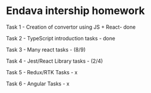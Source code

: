 # Endava intership homework

Task 1 - Creation of convertor using JS + React- done

Task 2 - TypeScript introduction tasks - done

Task 3 - Many react tasks - (8/9)

Task 4 - Jest/React Library tasks - (2/4)

Task 5 - Redux/RTK Tasks - x

Task 6 - Angular Tasks - x



